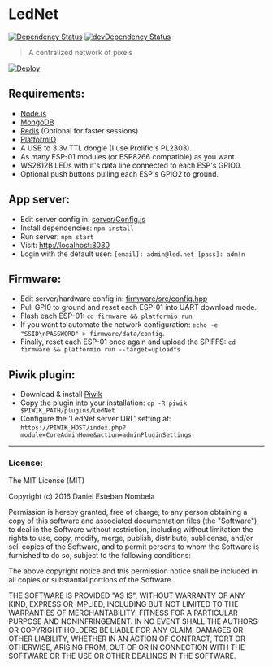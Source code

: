 # LedNet

[![Dependency Status](https://david-dm.org/danielesteban/LedNet.svg)](https://david-dm.org/danielesteban/LedNet) [![devDependency Status](https://david-dm.org/danielesteban/LedNet/dev-status.svg)](https://david-dm.org/danielesteban/LedNet?type=dev)

> A centralized network of pixels

[![Deploy](https://www.herokucdn.com/deploy/button.png)](https://heroku.com/deploy)

## Requirements:

* [Node.js](https://nodejs.org/en/download/)
* [MongoDB](https://www.mongodb.com/download-center)
* [Redis](https://redis.io/download) (Optional for faster sessions)
* [PlatformIO](http://docs.platformio.org/en/stable/installation.html)
* A USB to 3.3v TTL dongle (I use Prolific's PL2303).
* As many ESP-01 modules (or ESP8266 compatible) as you want.
* WS2812B LEDs with it's data line connected to each ESP's GPIO0.
* Optional push buttons pulling each ESP's GPIO2 to ground.

## App server:

* Edit server config in: [server/Config.js](server/Config.js)
* Install dependencies: `npm install`
* Run server: `npm start`
* Visit: [http://localhost:8080](http://localhost:8080)
* Login with the default user: `[email]: admin@led.net [pass]: adm!n`

## Firmware:

* Edit server/hardware config in: [firmware/src/config.hpp](firmware/src/config.hpp)
* Pull GPI0 to ground and reset each ESP-01 into UART download mode.
* Flash each ESP-01: `cd firmware && platformio run`
* If you want to automate the network configuration: `echo -e "SSID\nPASSWORD" > firmware/data/config`.
* Finally, reset each ESP-01 once again and upload the SPIFFS: `cd firmware && platformio run --target=uploadfs`

## Piwik plugin:

* Download & install [Piwik](https://piwik.org/download/)
* Copy the plugin into your installation: `cp -R piwik $PIWIK_PATH/plugins/LedNet`
* Configure the 'LedNet server URL' setting at: `https://PIWIK_HOST/index.php?module=CoreAdminHome&action=adminPluginSettings`

---

### License:

The MIT License (MIT)

Copyright (c) 2016 Daniel Esteban Nombela

Permission is hereby granted, free of charge, to any person obtaining a copy
of this software and associated documentation files (the "Software"), to deal
in the Software without restriction, including without limitation the rights
to use, copy, modify, merge, publish, distribute, sublicense, and/or sell
copies of the Software, and to permit persons to whom the Software is
furnished to do so, subject to the following conditions:

The above copyright notice and this permission notice shall be included in
all copies or substantial portions of the Software.

THE SOFTWARE IS PROVIDED "AS IS", WITHOUT WARRANTY OF ANY KIND, EXPRESS OR
IMPLIED, INCLUDING BUT NOT LIMITED TO THE WARRANTIES OF MERCHANTABILITY,
FITNESS FOR A PARTICULAR PURPOSE AND NONINFRINGEMENT. IN NO EVENT SHALL THE
AUTHORS OR COPYRIGHT HOLDERS BE LIABLE FOR ANY CLAIM, DAMAGES OR OTHER
LIABILITY, WHETHER IN AN ACTION OF CONTRACT, TORT OR OTHERWISE, ARISING FROM,
OUT OF OR IN CONNECTION WITH THE SOFTWARE OR THE USE OR OTHER DEALINGS IN
THE SOFTWARE.
